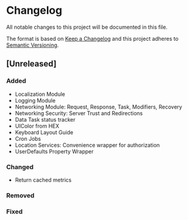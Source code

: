 # Changelog
All notable changes to this project will be documented in this file.

The format is based on [Keep a Changelog](http://keepachangelog.com/en/1.0.0/)
and this project adheres to [Semantic Versioning](http://semver.org/spec/v2.0.0.html).

## [Unreleased]
### Added
- Localization Module
- Logging Module
- Networking Module: Request, Response, Task, Modifiers, Recovery
- Networking Security: Server Trust and Redirections
- Data Task status tracker
- UIColor from HEX
- Keyboard Layout Guide
- Cron Jobs
- Location Services: Convenience wrapper for authorization 
- UserDefaults Property Wrapper

### Changed
- Return cached metrics

### Removed

### Fixed
